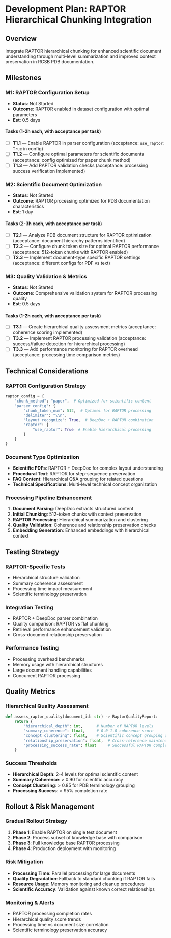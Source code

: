# Development Plan: RAPTOR Hierarchical Chunking Integration

## Overview

Integrate RAPTOR hierarchical chunking for enhanced scientific document understanding through multi-level summarization and improved context preservation in RCSB PDB documentation.

## Milestones

### M1: RAPTOR Configuration Setup
- **Status**: Not Started
- **Outcome**: RAPTOR enabled in dataset configuration with optimal parameters
- **Est**: 0.5 days

#### Tasks (1-2h each, with acceptance per task)
- [ ] **T1.1** — Enable RAPTOR in parser configuration (acceptance: `use_raptor: True` in config)
- [ ] **T1.2** — Configure optimal parameters for scientific documents (acceptance: config optimized for paper chunk method)
- [ ] **T1.3** — Add RAPTOR validation checks (acceptance: processing success verification implemented)

### M2: Scientific Document Optimization
- **Status**: Not Started
- **Outcome**: RAPTOR processing optimized for PDB documentation characteristics
- **Est**: 1 day

#### Tasks (2-3h each, with acceptance per task)
- [ ] **T2.1** — Analyze PDB document structure for RAPTOR optimization (acceptance: document hierarchy patterns identified)
- [ ] **T2.2** — Configure chunk token size for optimal RAPTOR performance (acceptance: 512-token chunks with RAPTOR enabled)
- [ ] **T2.3** — Implement document-type specific RAPTOR settings (acceptance: different configs for PDF vs text)

### M3: Quality Validation & Metrics
- **Status**: Not Started
- **Outcome**: Comprehensive validation system for RAPTOR processing quality
- **Est**: 0.5 days

#### Tasks (1-2h each, with acceptance per task)
- [ ] **T3.1** — Create hierarchical quality assessment metrics (acceptance: coherence scoring implemented)
- [ ] **T3.2** — Implement RAPTOR processing validation (acceptance: success/failure detection for hierarchical processing)
- [ ] **T3.3** — Add performance monitoring for RAPTOR overhead (acceptance: processing time comparison metrics)

## Technical Considerations

### RAPTOR Configuration Strategy
```python
raptor_config = {
    "chunk_method": "paper",  # Optimized for scientific content
    "parser_config": {
        "chunk_token_num": 512,  # Optimal for RAPTOR processing
        "delimiter": "\\n",
        "layout_recognize": True,  # DeepDoc + RAPTOR combination
        "raptor": {
            "use_raptor": True  # Enable hierarchical processing
        }
    }
}
```

### Document Type Optimization
- **Scientific PDFs**: RAPTOR + DeepDoc for complex layout understanding
- **Procedural Text**: RAPTOR for step-sequence preservation  
- **FAQ Content**: Hierarchical Q&A grouping for related questions
- **Technical Specifications**: Multi-level technical concept organization

### Processing Pipeline Enhancement
1. **Document Parsing**: DeepDoc extracts structured content
2. **Initial Chunking**: 512-token chunks with context preservation
3. **RAPTOR Processing**: Hierarchical summarization and clustering
4. **Quality Validation**: Coherence and relationship preservation checks
5. **Embedding Generation**: Enhanced embeddings with hierarchical context

## Testing Strategy

### RAPTOR-Specific Tests
- Hierarchical structure validation
- Summary coherence assessment  
- Processing time impact measurement
- Scientific terminology preservation

### Integration Testing
- RAPTOR + DeepDoc parser combination
- Quality comparison: RAPTOR vs flat chunking
- Retrieval performance enhancement validation
- Cross-document relationship preservation

### Performance Testing  
- Processing overhead benchmarks
- Memory usage with hierarchical structures
- Large document handling capabilities
- Concurrent RAPTOR processing

## Quality Metrics

### Hierarchical Quality Assessment
```python
def assess_raptor_quality(document_id: str) -> RaptorQualityReport:
    return {
        "hierarchical_depth": int,      # Number of RAPTOR levels
        "summary_coherence": float,     # 0.0-1.0 coherence score  
        "concept_clustering": float,    # Scientific concept grouping quality
        "relationship_preservation": float,  # Cross-reference maintenance
        "processing_success_rate": float     # Successful RAPTOR completion %
    }
```

### Success Thresholds
- **Hierarchical Depth**: 2-4 levels for optimal scientific content
- **Summary Coherence**: > 0.90 for scientific accuracy
- **Concept Clustering**: > 0.85 for PDB terminology grouping
- **Processing Success**: > 95% completion rate

## Rollout & Risk Management

### Gradual Rollout Strategy
1. **Phase 1**: Enable RAPTOR on single test document
2. **Phase 2**: Process subset of knowledge base with comparison
3. **Phase 3**: Full knowledge base RAPTOR processing  
4. **Phase 4**: Production deployment with monitoring

### Risk Mitigation
- **Processing Time**: Parallel processing for large documents
- **Quality Degradation**: Fallback to standard chunking if RAPTOR fails
- **Resource Usage**: Memory monitoring and cleanup procedures
- **Scientific Accuracy**: Validation against known correct relationships

### Monitoring & Alerts
- RAPTOR processing completion rates
- Hierarchical quality score trends  
- Processing time vs document size correlation
- Scientific terminology preservation accuracy